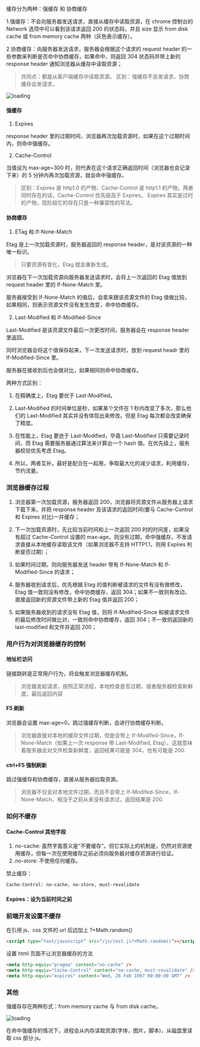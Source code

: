 缓存分为两种：强缓存 和 协商缓存

1.强缓存：不会向服务器发送请求，直接从缓存中读取资源，在 chrome 控制台的 Network 选项中可以看到该请求返回 200 的状态码，并且 size 显示 from disk cache 或 from memory cache 两种（灰色表示缓存）。

2.协商缓存：向服务器发送请求，服务器会根据这个请求的 request header 的一些参数来判断是否命中协商缓存，如果命中，则返回 304 状态码并带上新的 response header 通知浏览器从缓存中读取资源；

> 共同点：都是从客户端缓存中读取资源。
> 区别：强缓存不会发请求，协商缓存会发请求。

![loading](https://saber2pr.top/MyWeb/resource/image/http-cache.webp)

#### 强缓存

1. Expires

response header 里的过期时间，浏览器再次加载资源时，如果在这个过期时间内，则命中强缓存。

2. Cache-Control

当值设为 max-age=300 时，则代表在这个请求正确返回时间（浏览器也会记录下来）的 5 分钟内再次加载资源，就会命中强缓存。

> 区别：Expires 是 http1.0 的产物，Cache-Control 是 http1.1 的产物。两者同时存在的话，Cache-Control 优先级高于 Expires。
> Expires 其实是过时的产物，现阶段它的存在只是一种兼容性的写法。

#### 协商缓存

1. ETag 和 If-None-Match

Etag 是上一次加载资源时，服务器返回的 response header，是对该资源的一种唯一标识。

> 只要资源有变化，Etag 就会重新生成。

浏览器在下一次加载资源向服务器发送请求时，会将上一次返回的 Etag 值放到 request header 里的 If-None-Match 里。

服务器接受到 If-None-Match 的值后，会拿来跟该资源文件的 Etag 值做比较，如果相同，则表示资源文件没有发生改变，命中协商缓存。

2. Last-Modified 和 If-Modified-Since

Last-Modified 是该资源文件最后一次更改时间，服务器会在 response header 里返回。

同时浏览器会将这个值保存起来，下一次发送请求时，放到 request headr 里的 If-Modified-Since 里。

服务器在接收到后也会做对比，如果相同则命中协商缓存。

两种方式区别：

1. 在精确度上，Etag 要优于 Last-Modified。

2. Last-Modified 的时间单位是秒，如果某个文件在 1 秒内改变了多次，那么他们的 Last-Modified 其实并没有体现出来修改。但是 Etag 每次都会改变确保了精度。

3. 在性能上，Etag 要逊于 Last-Modified，毕竟 Last-Modified 只需要记录时间，而 Etag 需要服务器通过算法来计算出一个 hash 值。在优先级上，服务器校验优先考虑 Etag。

4. 所以，两者互补。最好是配合在一起用，争取最大化的减少请求，利用缓存，节约流量。

### 浏览器缓存过程

1. 浏览器第一次加载资源，服务器返回 200，浏览器将资源文件从服务器上请求下载下来，并把 response header 及该请求的返回时间(要与 Cache-Control 和 Expires 对比)一并缓存；

2. 下一次加载资源时，先比较当前时间和上一次返回 200 时的时间差，如果没有超过 Cache-Control 设置的 max-age，则没有过期，命中强缓存，不发请求直接从本地缓存读取该文件（如果浏览器不支持 HTTP1.1，则用 Expires 判断是否过期）；

3. 如果时间过期，则向服务器发送 header 带有 If-None-Match 和 If-Modified-Since 的请求；

4. 服务器收到请求后，优先根据 Etag 的值判断被请求的文件有没有做修改，Etag 值一致则没有修改，命中协商缓存，返回 304；如果不一致则有改动，直接返回新的资源文件带上新的 Etag 值并返回 200；

5. 如果服务器收到的请求没有 Etag 值，则将 If-Modified-Since 和被请求文件的最后修改时间做比对，一致则命中协商缓存，返回 304；不一致则返回新的 last-modified 和文件并返回 200；

### 用户行为对浏览器缓存的控制

#### 地址栏访问

链接跳转是正常用户行为，将会触发浏览器缓存机制。

> 浏览器发起请求，按照正常流程，本地检查是否过期，或者服务器检查新鲜度，最后返回内容

#### F5 刷新

浏览器会设置 max-age=0，跳过强缓存判断，会进行协商缓存判断。

> 浏览器直接对本地的缓存文件过期，但是会带上 If-Modifed-Since，If-None-Match（如果上一次 response 带 Last-Modified, Etag）。这就意味着服务器会对文件检查新鲜度，返回结果可能是 304，也有可能是 200.

#### ctrl+F5 强制刷新

跳过强缓存和协商缓存，直接从服务器拉取资源。

> 浏览器不仅会对本地文件过期，而且不会带上 If-Modifed-Since，If-None-Match，相当于之前从来没有请求过，返回结果是 200.

### 如何不缓存

#### Cache-Control 其他字段

1. no-cache: 虽然字面意义是“不要缓存”。但它实际上的机制是，仍然对资源使用缓存，但每一次在使用缓存之前必须向服务器对缓存资源进行验证。
2. no-store: 不使用任何缓存。

禁止缓存：

```bash
Cache-Control: no-cache, no-store, must-revalidate
```

#### Expires：设为当前时间之前

### 前端开发设置不缓存

在引用 js、css 文件的 url 后边加上 ?+Math.random()

```html
<script type=“text/javascript” src=“/js/test.js?+Math.random()”></script>
```

设置 html 页面不让浏览器缓存的方法

```html
<meta http-equiv="pragma" content="no-cache" />
<meta http-equiv="Cache-Control" content="no-cache, must-revalidate" />
<meta http-equiv="expires" content="Wed, 26 Feb 1997 00:00:00 GMT" />
```

### 其他

强缓存存在两种形式：from memory cache 与 from disk cache。

![loading](https://saber2pr.top/MyWeb/resource/image/http-cache-code.webp)

在命中强缓存的情况下，进程会从内存读取资源(字体，图片，脚本)，从磁盘里读取 css 部分 js。
